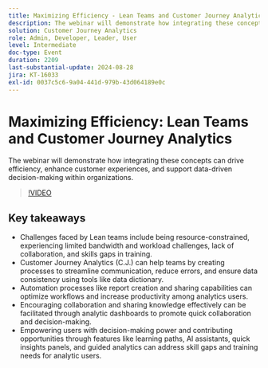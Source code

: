 ```yaml
---
title: Maximizing Efficiency - Lean Teams and Customer Journey Analytics
description: The webinar will demonstrate how integrating these concepts can drive efficiency, enhance customer experiences, and support data-driven decision-making within organizations.
solution: Customer Journey Analytics
role: Admin, Developer, Leader, User
level: Intermediate
doc-type: Event
duration: 2209
last-substantial-update: 2024-08-28
jira: KT-16033
exl-id: 0037c5c6-9a04-441d-979b-43d064189e0c
---
```

# Maximizing Efficiency: Lean Teams and Customer Journey Analytics

The webinar will demonstrate how integrating these concepts can drive efficiency, enhance customer experiences, and support data-driven decision-making within organizations.

>[!VIDEO](https://video.tv.adobe.com/v/3432998/?learn=on)

## Key takeaways

* Challenges faced by Lean teams include being resource-constrained, experiencing limited bandwidth and workload challenges, lack of collaboration, and skills gaps in training.
* Customer Journey Analytics (C.J.) can help teams by creating processes to streamline communication, reduce errors, and ensure data consistency using tools like data dictionary.
* Automation processes like report creation and sharing capabilities can optimize workflows and increase productivity among analytics users.
* Encouraging collaboration and sharing knowledge effectively can be facilitated through analytic dashboards to promote quick collaboration and decision-making.
* Empowering users with decision-making power and contributing opportunities through features like learning paths, AI assistants, quick insights panels, and guided analytics can address skill gaps and training needs for analytic users.
